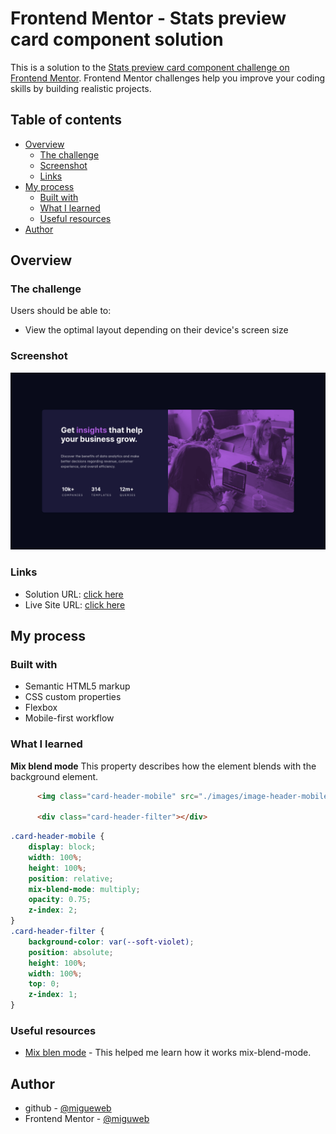 # Frontend Mentor - Stats preview card component solution

This is a solution to the [Stats preview card component challenge on Frontend Mentor](https://www.frontendmentor.io/challenges/stats-preview-card-component-8JqbgoU62). Frontend Mentor challenges help you improve your coding skills by building realistic projects. 

## Table of contents

- [Overview](#overview)
  - [The challenge](#the-challenge)
  - [Screenshot](#screenshot)
  - [Links](#links)
- [My process](#my-process)
  - [Built with](#built-with)
  - [What I learned](#what-i-learned)
  - [Useful resources](#useful-resources)
- [Author](#author)


## Overview

### The challenge

Users should be able to:

- View the optimal layout depending on their device's screen size

### Screenshot

![screenshot](./screenshot.png)

### Links

- Solution URL: [click here](https://your-solution-url.com)
- Live Site URL: [click here](https://your-live-site-url.com)

## My process

### Built with

- Semantic HTML5 markup
- CSS custom properties
- Flexbox
- Mobile-first workflow


### What I learned

**Mix blend mode** This property describes how the element blends with the background element.


```html
      <img class="card-header-mobile" src="./images/image-header-mobile.jpg" alt="people working">

      <div class="card-header-filter"></div>
```
```css
.card-header-mobile {
    display: block;
    width: 100%;
    height: 100%;
    position: relative;
    mix-blend-mode: multiply;
    opacity: 0.75;
    z-index: 2;
}
.card-header-filter {
    background-color: var(--soft-violet);
    position: absolute;
    height: 100%;
    width: 100%;
    top: 0;
    z-index: 1;
}
```
### Useful resources

- [Mix blen mode](https://developer.mozilla.org/en-US/docs/Web/CSS/mix-blend-mode) - This helped me learn how it works mix-blend-mode.




## Author

- github - [@migueweb](https://github.com/migueweb)
- Frontend Mentor - [@miguweb](https://www.frontendmentor.io/profile/yourusername)

